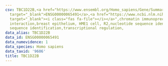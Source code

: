 ```yaml
---
csv: TBC1D22B,<a href="https://www.ensembl.org/Homo_sapiens/Gene/Summary?db=core;g=ENSG00000065491"
  target="_blank">ENSG00000065491</a>,<a href="https://www.ncbi.nlm.nih.gov/pubmed/22863008"
  target="_blank"><i class="fas fa-file"></i></a>",chromatin immunoprecipitation assay,direct
  interaction,breast epithelium, HME1 cell, R2,nucleotide sequence identification,nucleotide
  sequence identification,transcriptional regulation,
data_alias: TBC1D22B
data_id: ENSG00000065491
data_numevidence: 1
data_species: Homo sapiens
data_taxid: '9606'
title: TBC1D22B
---
```

